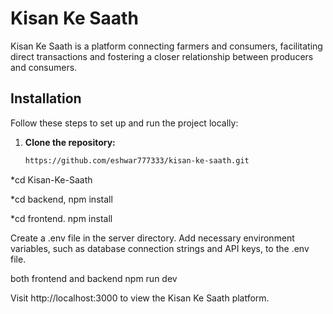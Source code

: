 
# Kisan Ke Saath

Kisan Ke Saath is a platform connecting farmers and consumers, facilitating direct transactions and fostering a closer relationship between producers and consumers.

## Installation

Follow these steps to set up and run the project locally:

1. **Clone the repository:**
   ```bash
   https://github.com/eshwar777333/kisan-ke-saath.git
   
*cd Kisan-Ke-Saath

*cd backend,
npm install

*cd frontend.
npm install

Create a .env file in the server directory.
Add necessary environment variables, such as database connection strings and API keys, to the .env file.

both frontend and backend
npm run dev

Visit http://localhost:3000 to view the Kisan Ke Saath platform.

